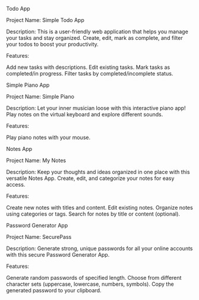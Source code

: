 Todo App

Project Name: Simple Todo App

Description:
This is a user-friendly web application that helps you manage your tasks and stay organized. Create, edit, mark as complete, and filter your todos to boost your productivity.

Features:

Add new tasks with descriptions.
Edit existing tasks.
Mark tasks as completed/in progress.
Filter tasks by completed/incomplete status.

Simple Piano App

Project Name: Simple Piano

Description:
Let your inner musician loose with this interactive piano app! Play notes on the virtual keyboard and explore different sounds.

Features:

Play piano notes with your mouse.

Notes App

Project Name: My Notes

Description:
Keep your thoughts and ideas organized in one place with this versatile Notes App. Create, edit, and categorize your notes for easy access.

Features:

Create new notes with titles and content.
Edit existing notes.
Organize notes using categories or tags.
Search for notes by title or content (optional).

Password Generator App

Project Name: SecurePass

Description:
Generate strong, unique passwords for all your online accounts with this secure Password Generator App.

Features:

Generate random passwords of specified length.
Choose from different character sets (uppercase, lowercase, numbers, symbols).
Copy the generated password to your clipboard.
